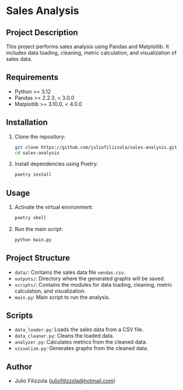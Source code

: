 # Sales Analysis

## Project Description
This project performs sales analysis using Pandas and Matplotlib. It includes data loading, cleaning, metric calculation, and visualization of sales data.

## Requirements
- Python >= 3.12
- Pandas >= 2.2.3, < 3.0.0
- Matplotlib >= 3.10.0, < 4.0.0

## Installation
1. Clone the repository:
    ```sh
    git clone https://github.com/juliofilizzola/sales-analysis.git
    cd sales-analysis
    ```

2. Install dependencies using Poetry:
    ```sh
    poetry install
    ```

## Usage
1. Activate the virtual environment:
    ```sh
    poetry shell
    ```

2. Run the main script:
    ```sh
    python main.py
    ```

## Project Structure
- `data/`: Contains the sales data file `vendas.csv`.
- `outputs/`: Directory where the generated graphs will be saved.
- `scripts/`: Contains the modules for data loading, cleaning, metric calculation, and visualization.
- `main.py`: Main script to run the analysis.

## Scripts
- `data_loader.py`: Loads the sales data from a CSV file.
- `data_cleaner.py`: Cleans the loaded data.
- `analyzer.py`: Calculates metrics from the cleaned data.
- `visualize.py`: Generates graphs from the cleaned data.

## Author
- Julio Filizzola (juliofilizzola@hotmail.com)